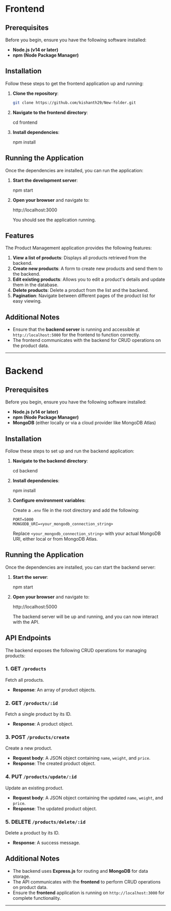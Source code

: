 
#  Frontend

## Prerequisites

Before you begin, ensure you have the following software installed:

- **Node.js (v14 or later)**
- **npm (Node Package Manager)**

## Installation

Follow these steps to get the frontend application up and running:

1. **Clone the repository**:

   ```bash
   git clone https://github.com/kishanth29/New-folder.git
   ```

2. **Navigate to the frontend directory**:


   cd frontend
  

3. **Install dependencies**:

   npm install
   

## Running the Application

Once the dependencies are installed, you can run the application:

1. **Start the development server**:

   
   npm start
   

2. **Open your browser** and navigate to:

   
   http://localhost:3000
   

   You should see the application running.

## Features

The Product Management application provides the following features:

1. **View a list of products**: Displays all products retrieved from the backend.
2. **Create new products**: A form to create new products and send them to the backend.
3. **Edit existing products**: Allows you to edit a product's details and update them in the database.
4. **Delete products**: Delete a product from the list and the backend.
5. **Pagination**: Navigate between different pages of the product list for easy viewing.

## Additional Notes

- Ensure that the **backend server** is running and accessible at `http://localhost:5000` for the frontend to function correctly.
- The frontend communicates with the backend for CRUD operations on the product data.



---

# Backend

## Prerequisites

Before you begin, ensure you have the following software installed:

- **Node.js (v14 or later)**
- **npm (Node Package Manager)**
- **MongoDB** (either locally or via a cloud provider like MongoDB Atlas)

## Installation

Follow these steps to set up and run the backend application:



1. **Navigate to the backend directory**:

   
   cd backend


3. **Install dependencies**:

   
   npm install


4. **Configure environment variables**:

   Create a `.env` file in the root directory and add the following:

   ```env
   PORT=5000
   MONGODB_URI=<your_mongodb_connection_string>
   ```

   Replace `<your_mongodb_connection_string>` with your actual MongoDB URI, either local or from MongoDB Atlas.

## Running the Application

Once the dependencies are installed, you can start the backend server:

1. **Start the server**:


   npm start
   

2. **Open your browser** and navigate to:


   http://localhost:5000


   The backend server will be up and running, and you can now interact with the API.

## API Endpoints

The backend exposes the following CRUD operations for managing products:

### 1. **GET** `/products`

Fetch all products.

- **Response**: An array of product objects.

### 2. **GET** `/products/:id`

Fetch a single product by its ID.

- **Response**: A product object.

### 3. **POST** `/products/create`

Create a new product.

- **Request body**: A JSON object containing `name`, `weight`, and `price`.
- **Response**: The created product object.

### 4. **PUT** `/products/update/:id`

Update an existing product.

- **Request body**: A JSON object containing the updated `name`, `weight`, and `price`.
- **Response**: The updated product object.

### 5. **DELETE** `/products/delete/:id`

Delete a product by its ID.

- **Response**: A success message.

## Additional Notes

- The backend uses **Express.js** for routing and **MongoDB** for data storage.
- The API communicates with the **frontend** to perform CRUD operations on product data.
- Ensure the **frontend** application is running on `http://localhost:3000` for complete functionality.

---


